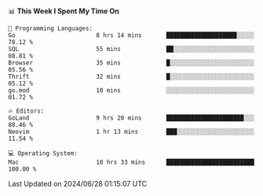 <!--START_SECTION:waka-->
📊 **This Week I Spent My Time On** 

```text
💬 Programming Languages: 
Go                       8 hrs 14 mins       ████████████████████░░░░░   78.12 % 
SQL                      55 mins             ██░░░░░░░░░░░░░░░░░░░░░░░   08.81 % 
Browser                  35 mins             █░░░░░░░░░░░░░░░░░░░░░░░░   05.56 % 
Thrift                   32 mins             █░░░░░░░░░░░░░░░░░░░░░░░░   05.12 % 
go.mod                   10 mins             ░░░░░░░░░░░░░░░░░░░░░░░░░   01.72 % 

🔥 Editors: 
GoLand                   9 hrs 20 mins       ██████████████████████░░░   88.46 % 
Neovim                   1 hr 13 mins        ███░░░░░░░░░░░░░░░░░░░░░░   11.54 % 

💻 Operating System: 
Mac                      10 hrs 33 mins      █████████████████████████   100.00 % 
```


 Last Updated on 2024/06/28 01:15:07 UTC
<!--END_SECTION:waka-->
